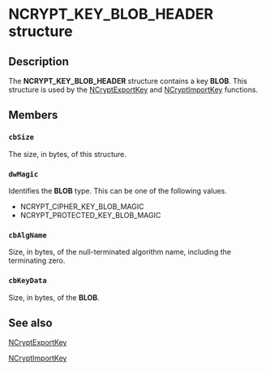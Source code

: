 # NCRYPT_KEY_BLOB_HEADER structure

## Description

The **NCRYPT_KEY_BLOB_HEADER** structure contains a key **BLOB**. This structure is used by the [NCryptExportKey](https://learn.microsoft.com/windows/desktop/api/ncrypt/nf-ncrypt-ncryptexportkey) and [NCryptImportKey](https://learn.microsoft.com/windows/desktop/api/ncrypt/nf-ncrypt-ncryptimportkey) functions.

## Members

### `cbSize`

The size, in bytes, of this structure.

### `dwMagic`

Identifies the **BLOB** type. This can be one of the following values.

* NCRYPT_CIPHER_KEY_BLOB_MAGIC
* NCRYPT_PROTECTED_KEY_BLOB_MAGIC

### `cbAlgName`

Size, in bytes, of the null-terminated algorithm name, including the terminating zero.

### `cbKeyData`

Size, in bytes, of the **BLOB**.

## See also

[NCryptExportKey](https://learn.microsoft.com/windows/desktop/api/ncrypt/nf-ncrypt-ncryptexportkey)

[NCryptImportKey](https://learn.microsoft.com/windows/desktop/api/ncrypt/nf-ncrypt-ncryptimportkey)